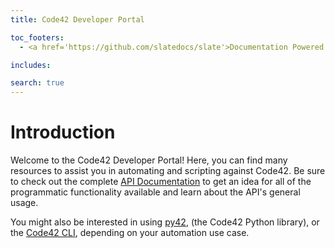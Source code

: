 ```yaml
---
title: Code42 Developer Portal

toc_footers:
  - <a href='https://github.com/slatedocs/slate'>Documentation Powered by Slate</a>

includes:

search: true
---
```


# Introduction

Welcome to the Code42 Developer Portal! Here, you can find many resources to assist you in automating and scripting against Code42. Be sure to check out the complete [API Documentation]()
to get an idea for all of the programmatic functionality available and learn about the API's general usage.

You might also be interested in using [py42](), (the Code42 Python library), or the [Code42 CLI](), depending on your automation use case.

